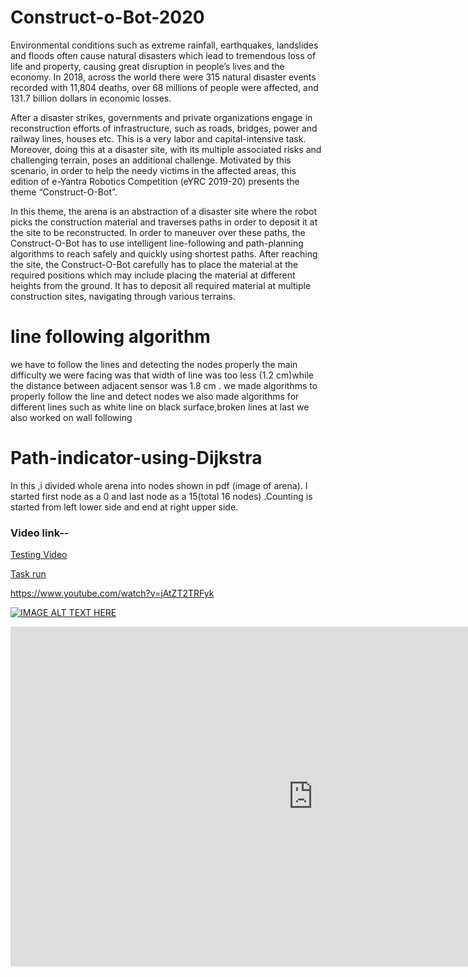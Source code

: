 # Construct-o-Bot-2020
Environmental conditions such as extreme rainfall, earthquakes, landslides and floods often cause natural disasters which lead to tremendous loss of life and property, causing great disruption in people’s lives and the economy. In 2018, across the world there were 315 natural disaster events recorded with 11,804 deaths, over 68 millions of people were affected, and 131.7 billion dollars in economic losses.

After a disaster strikes, governments and private organizations engage in reconstruction efforts of infrastructure, such as roads, bridges, power and railway lines, houses etc. This is a very labor and capital-intensive task. Moreover, doing this at a disaster site, with its multiple associated risks and challenging terrain, poses an additional challenge.
Motivated by this scenario, in order to help the needy victims in the affected areas, this edition of e-Yantra Robotics Competition (eYRC 2019-20) presents the theme “Construct-O-Bot”.

In this theme, the arena is an abstraction of a disaster site where the robot picks the construction material and traverses paths in order to deposit it at the site to be reconstructed. In order to maneuver over these paths, the Construct-O-Bot has to use intelligent line-following and path-planning algorithms to reach safely and quickly using shortest paths.
After reaching the site, the Construct-O-Bot carefully has to place the material at the required positions which may include placing the material at different heights from the ground. It has to deposit all required material at multiple construction sites, navigating through various terrains.
# line following algorithm
we have to follow the lines and detecting the nodes properly the main difficulty we were facing was that width of line was too less (1.2 cm)while the distance between adjacent sensor was 1.8 cm . 
we made algorithms to properly follow the line and detect nodes 
we also made algorithms for different lines such as white line on black surface,broken lines
at last we also worked on wall following 
# Path-indicator-using-Dijkstra
In this ,i divided whole arena into nodes shown in pdf (image of arena). I started first node as a 0 and last node as a 15(total 16 nodes) .Counting is started from left lower side and end at right upper side.

### Video link--
 <a href="https://youtu.be/pxJVUJepiiM">Testing Video</a>
 
 <a href="https://www.youtube.com/watch?v=jAtZT2TRFyk" > Task run </a>
 
 https://www.youtube.com/watch?v=jAtZT2TRFyk
 
 [![IMAGE ALT TEXT HERE](https://img.youtube.com/vi/YOUTUBE_VIDEO_ID_HERE/0.jpg)](https://www.youtube.com/watch?v=YOUTUBE_VIDEO_ID_HERE)
 

<iframe width="967" height="544" src="https://www.youtube.com/embed/kXy0ABd1vwo" frameborder="0" allow="accelerometer; autoplay; clipboard-write; encrypted-media; gyroscope; picture-in-picture" allowfullscreen></iframe>

